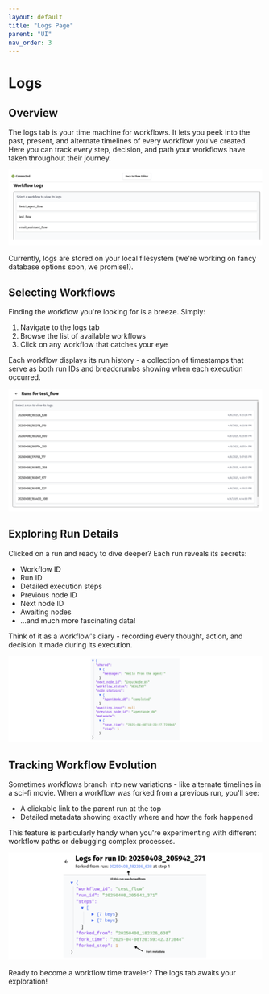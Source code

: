 ```yaml
---
layout: default
title: "Logs Page"
parent: "UI"
nav_order: 3
---
```


# Logs

## Overview

The logs tab is your time machine for workflows. It lets you peek into the past, present, and alternate timelines of every workflow you've created. Here you can track every step, decision, and path your workflows have taken throughout their journey.

![Overview of the Logs tab interface](assets/logs_page/logs_view.png)

Currently, logs are stored on your local filesystem (we're working on fancy database options soon, we promise!).

## Selecting Workflows

Finding the workflow you're looking for is a breeze. Simply:

1. Navigate to the logs tab
2. Browse the list of available workflows
3. Click on any workflow that catches your eye

Each workflow displays its run history - a collection of timestamps that serve as both run IDs and breadcrumbs showing when each execution occurred.

![Workflow selection interface](assets/logs_page/log_runs.png)

## Exploring Run Details

Clicked on a run and ready to dive deeper? Each run reveals its secrets:

- Workflow ID
- Run ID
- Detailed execution steps
- Previous node ID
- Next node ID
- Awaiting nodes
- ...and much more fascinating data!

Think of it as a workflow's diary - recording every thought, action, and decision it made during its execution.

![Run details view](assets/logs_page/log_run_details.png)

## Tracking Workflow Evolution

Sometimes workflows branch into new variations - like alternate timelines in a sci-fi movie. When a workflow was forked from a previous run, you'll see:

- A clickable link to the parent run at the top
- Detailed metadata showing exactly where and how the fork happened

This feature is particularly handy when you're experimenting with different workflow paths or debugging complex processes.

![Workflow fork tracking](assets/logs_page/forking.png)

Ready to become a workflow time traveler? The logs tab awaits your exploration!